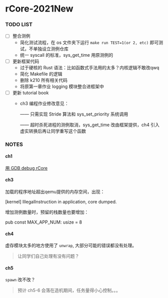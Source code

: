 # rCore-2021New

### TODO LIST

- [ ] 整合测例
  - 简化测试流程，在 os 文件夹下运行 `make run TEST=1(or 2, etc)` 即可测试，不单独设立测例仓库
  - 统一 syscall 的标准，sys_get_time 用原测例的
- [ ] 更新框架代码
  - 过于硬核的 Rust 语法：比如函数式手法用的太多？内核逻辑不敢改qwq
  - 简化 Makefile 的逻辑
  - 删除 k210 所有相关代码
  - 将原第一章作业 logging 模块整合进框架中
- [ ] 更新 tutorial book
  - ch3 编程作业修改意见：
  
    —— 只需实现 Stride 算法和 sys_set_priority 系统调用
  
    —— 超时杀死进程的测例取消，sys_get_time 改由框架提供，ch4 引入虚实转换后再让同学重写这个函数

### NOTES

#### ch1

[用 GDB debug rCore](https://rcore-os.github.io/rCore-Tutorial-deploy/docs/pre-lab/gdb.html)

#### ch3

加载的程序地址超出qemu提供的内存空间，出现：

[kernel] IllegalInstruction in application, core dumped.

增加测例数量时，预留的栈数量也要增加：

pub const MAX_APP_NUM: usize = 8

#### ch4

虚存模块太多的地方使用了 `unwrap`, 大部分可能的错误都没有处理。

> 让同学们自己处理有没有问题？

#### ch5

`spawn` 改不改？

> 预计 ch5-6 会落在造机期间，任务量得小心控制。。。
